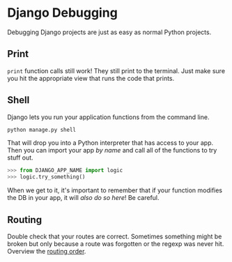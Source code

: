 # Django Debugging

Debugging Django projects are just as easy as normal Python projects.

## Print

`print` function calls still work!
They still print to the terminal.
Just make sure you hit the appropriate view that runs the code that prints.

## Shell

Django lets you run your application functions from the command line.

```bash
python manage.py shell
```

That will drop you into a Python interpreter that has access to your app.
Then you can import your app _by name_ and call all of the functions to try stuff out.

```py
>>> from DJANGO_APP_NAME import logic
>>> logic.try_something()
```

When we get to it, it's important to remember that if your function modifies the DB in your app, it will _also do so here_!
Be careful.

## Routing

Double check that your routes are correct.
Sometimes something might be broken but only because a route was forgotten or the regexp was never hit.
Overview the [routing order](/notes/django-routes.md).
